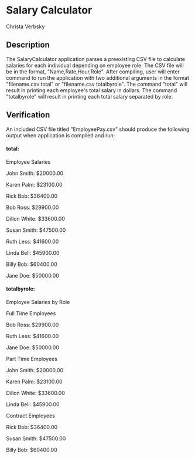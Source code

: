 # Salary Calculator

Christa Verbsky

## Description

The SalaryCalculator application parses a preexisting CSV file to calculate salaries for each individual depending on employee role. The CSV file will be in the format, "Name,Rate,Hour,Role". After compiling, user will enter command to run the application with two additional arguments in the format "filename.csv total" or "filename.csv totalbyrole". The command "total" will result in printing each employee's total salary in dollars. The command "totalbyrole" will result in printing each total salary separated by role.

## Verification

An included CSV file titled "EmployeePay.csv" should produce the following output when application is compiled and run:

#### total:

Employee Salaries



John Smith:     $20000.00

Karen Palm:     $23100.00

Rick Bob:      $36400.00

Bob Ross:      $29900.00

Dillon White:    $33600.00

Susan Smith:     $47500.00

Ruth Less:      $41600.00

Linda Bell:     $45900.00

Billy Bob:      $60400.00

Jane Doe:      $50000.00



#### totalbyrole:

Employee Salaries by Role



Full Time Employees

Bob Ross:      $29900.00

Ruth Less:      $41600.00

Jane Doe:      $50000.00



Part Time Employees

John Smith:     $20000.00

Karen Palm:     $23100.00

Dillon White:    $33600.00

Linda Bell:     $45900.00



Contract Employees

Rick Bob:      $36400.00

Susan Smith:     $47500.00

Billy Bob:      $60400.00


